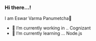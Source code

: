 ### Hi there...! 
I am Eswar Varma Panumetcha👋




- 🔭 I’m currently working in .. Cognizant
- 🌱 I’m currently learning ... Node.js
<!-- 📫 How to reach me: ... 9014832822 -->
<!-- - 👯 I’m looking to collaborate on ...  -->
<!-- - 🤔 I’m looking for help with ... -->
<!-- - 💬 Ask me about ... -->



